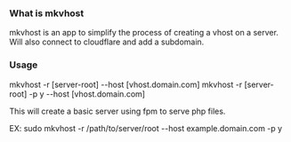 ### What is mkvhost

mkvhost is an app to simplify the process of creating a vhost on a server.
Will also connect to cloudflare and add a subdomain.  

### Usage

mkvhost -r [server-root] --host [vhost.domain.com]
mkvhost -r [server-root] -p y --host [vhost.domain.com] 

This will create a basic server using fpm to serve php files. 

EX:
sudo mkvhost -r /path/to/server/root --host example.domain.com -p y

